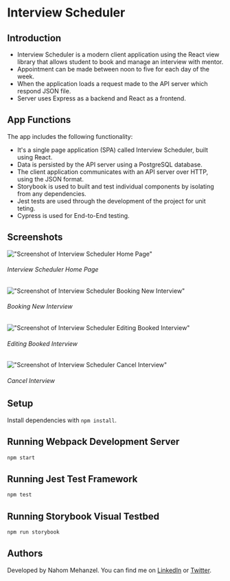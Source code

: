 # Interview Scheduler

## Introduction
- Interview Scheduler is a modern client application using the React view library that allows student to book and manage an interview with mentor.
- Appointment can be made between noon to five for each day of the week. 
- When the application loads a request made to the API server which respond JSON file.
- Server uses Express as a backend and React as a frontend. 

## App Functions
The app includes the following functionality:

- It's a single page application (SPA) called Interview Scheduler, built using React.
- Data is persisted by the API server using a PostgreSQL database.
- The client application communicates with an API server over HTTP, using the JSON format.
- Storybook is used to built and test individual components by isolating from any dependencies.
- Jest tests are used through the development of the project for unit teting.
- Cypress is used for End-to-End testing.  

## Screenshots

!["Screenshot of Interview Scheduler Home Page"]('/images/home-page.png')
###### Interview Scheduler Home Page 

!["Screenshot of Interview Scheduler Booking New Interview"]('/images/book-interview.png')
###### Booking New Interview 

!["Screenshot of Interview Scheduler Editing Booked Interview"]('/images/booked-interview.png')
###### Editing Booked Interview 

!["Screenshot of Interview Scheduler Cancel Interview"]('/images/cancel-interview.png')
###### Cancel Interview 


## Setup

Install dependencies with `npm install`.

## Running Webpack Development Server

```sh
npm start
```

## Running Jest Test Framework

```sh
npm test
```

## Running Storybook Visual Testbed

```sh
npm run storybook
```

## Authors
Developed by Nahom Mehanzel. You can find me on [LinkedIn](https://www.linkedin.com/in/nahom-mehanzel/) or [Twitter](https://twitter.com/NahomKibreab).
